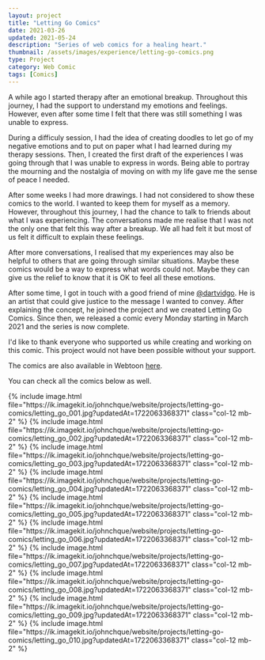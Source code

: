```yaml
---
layout: project
title: "Letting Go Comics"
date: 2021-03-26
updated: 2021-05-24
description: "Series of web comics for a healing heart."
thumbnail: /assets/images/experience/letting-go-comics.png
type: Project
category: Web Comic
tags: [Comics]
---
```


A while ago I started therapy after an emotional breakup. Throughout this journey, I had the support to understand my emotions and feelings. However, even after some time I felt that there was still something I was unable to express.

During a difficuly session, I had the idea of creating doodles to let go of my negative emotions and to put on paper what I had learned during my therapy sessions. Then, I created the first draft of the experiences I was going through that I was unable to express in words. Being able to portray the mourning and the nostalgia of moving on with my life gave me the sense of peace I needed. 

After some weeks I had more drawings. I had not considered to show these comics to the world. I wanted to keep them for myself as a memory. However, throughout this journey, I had the chance to talk to friends about what I was experiencing. The conversations made me realise that I was not the only one that felt this way after a breakup. We all had felt it but most of us felt it difficult to explain these feelings.

After more conversations, I realised that my experiences may also be helpful to others that are going through similar situations. Maybe these comics would be a way to express what words could not. Maybe they can give us the relief to know that it is OK to feel all these emotions.

After some time, I got in touch with a good friend of mine [@dartvidgo](https://www.instagram.com/dartvidgo/). He is an artist that could give justice to the message I wanted to convey. After explaining the concept, he joined the project and we created Letting Go Comics. Since then, we released a comic every Monday starting in March 2021 and the series is now complete.

I'd like to thank everyone who supported us while creating and working on this comic. This project would not have been possible without your support.

The comics are also available in Webtoon [here](https://www.webtoons.com/en/challenge/letting-go-comics/list?title_no=628509).

You can check all the comics below as well.

<p class="row">
	{% include image.html file="https://ik.imagekit.io/johnchque/website/projects/letting-go-comics/letting_go_001.jpg?updatedAt=1722063368371"
	class="col-12 mb-2" %}
	{% include image.html file="https://ik.imagekit.io/johnchque/website/projects/letting-go-comics/letting_go_002.jpg?updatedAt=1722063368371"
	class="col-12 mb-2" %}
	{% include image.html file="https://ik.imagekit.io/johnchque/website/projects/letting-go-comics/letting_go_003.jpg?updatedAt=1722063368371"
	class="col-12 mb-2" %}
	{% include image.html file="https://ik.imagekit.io/johnchque/website/projects/letting-go-comics/letting_go_004.jpg?updatedAt=1722063368371"
	class="col-12 mb-2" %}
	{% include image.html file="https://ik.imagekit.io/johnchque/website/projects/letting-go-comics/letting_go_005.jpg?updatedAt=1722063368371"
	class="col-12 mb-2" %}
	{% include image.html file="https://ik.imagekit.io/johnchque/website/projects/letting-go-comics/letting_go_006.jpg?updatedAt=1722063368371"
	class="col-12 mb-2" %}
	{% include image.html file="https://ik.imagekit.io/johnchque/website/projects/letting-go-comics/letting_go_007.jpg?updatedAt=1722063368371"
	class="col-12 mb-2" %}
	{% include image.html file="https://ik.imagekit.io/johnchque/website/projects/letting-go-comics/letting_go_008.jpg?updatedAt=1722063368371"
	class="col-12 mb-2" %}
	{% include image.html file="https://ik.imagekit.io/johnchque/website/projects/letting-go-comics/letting_go_009.jpg?updatedAt=1722063368371"
	class="col-12 mb-2" %}
	{% include image.html file="https://ik.imagekit.io/johnchque/website/projects/letting-go-comics/letting_go_010.jpg?updatedAt=1722063368371"
	class="col-12 mb-2" %}
</p>
